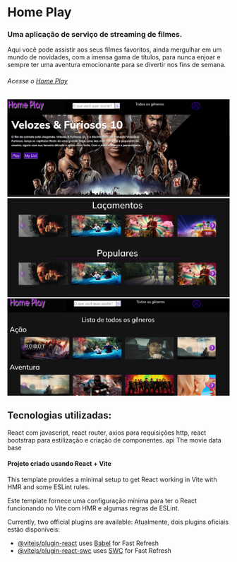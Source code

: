 # Home Play
### Uma aplicação de serviço de streaming de filmes. 
Aqui você pode assistir aos seus filmes favoritos, ainda mergulhar em um mundo de novidades, com a imensa gama de títulos, para nunca enjoar e sempre ter uma aventura emocionante para se divertir nos fins de semana.

###### Acesse o [Home Play](home-play.vercel.app)

<img src="public/home.png" alt="pagina inicial do home play" />
<img src="public/destaques.png" alt="carrossel de destaques do home play" />
<img src="public/todos-generos.png" alt="todos os generos em home play" />

## Tecnologias utilizadas:
React com javascript,
react router,
axios para requisições http,
react bootstrap para estilização e criação de componentes.
api The movie data base

#### Projeto criado usando React + Vite

This template provides a minimal setup to get React working in Vite with HMR and some ESLint rules.

Este template fornece uma configuração mínima para ter o React funcionando no Vite com HMR e algumas regras de ESLint.

Currently, two official plugins are available:
Atualmente, dois plugins oficiais estão disponíveis:

- [@vitejs/plugin-react](https://github.com/vitejs/vite-plugin-react/blob/main/packages/plugin-react/README.md) uses [Babel](https://babeljs.io/) for Fast Refresh
- [@vitejs/plugin-react-swc](https://github.com/vitejs/vite-plugin-react-swc) uses [SWC](https://swc.rs/) for Fast Refresh
